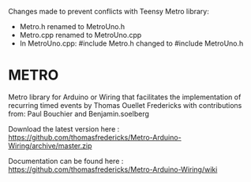 Changes made to prevent conflicts with Teensy Metro library:
 - Metro.h renamed to MetroUno.h
 - Metro.cpp renamed to MetroUno.cpp
 - In MetroUno.cpp: #include Metro.h changed to #include MetroUno.h


METRO
=====================

Metro library for Arduino or Wiring that facilitates the implementation of recurring timed events
by Thomas Ouellet Fredericks
with contributions from: Paul Bouchier and Benjamin.soelberg

Download the latest version here : https://github.com/thomasfredericks/Metro-Arduino-Wiring/archive/master.zip

Documentation can be found here : https://github.com/thomasfredericks/Metro-Arduino-Wiring/wiki

